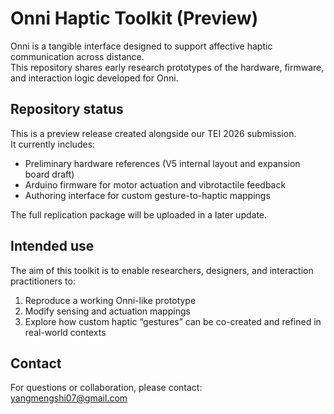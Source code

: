 # Onni Haptic Toolkit (Preview)

Onni is a tangible interface designed to support affective haptic communication across distance.  
This repository shares early research prototypes of the hardware, firmware, and interaction logic developed for Onni.

## Repository status

This is a preview release created alongside our TEI 2026 submission.  
It currently includes:
- Preliminary hardware references (V5 internal layout and expansion board draft)
- Arduino firmware for motor actuation and vibrotactile feedback
- Authoring interface for custom gesture-to-haptic mappings

The full replication package will be uploaded in a later update.

## Intended use

The aim of this toolkit is to enable researchers, designers, and interaction practitioners to:
1. Reproduce a working Onni-like prototype
2. Modify sensing and actuation mappings
3. Explore how custom haptic “gestures” can be co-created and refined in real-world contexts

## Contact

For questions or collaboration, please contact:  
yangmengshi07@gmail.com
